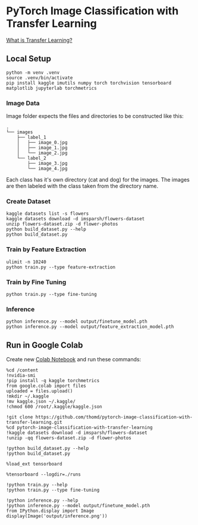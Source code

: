 # PyTorch Image Classification with Transfer Learning

[What is Transfer Learning?](https://nbviewer.jupyter.org/github/thomd/pytorch-image-classification-with-transfer-learning/blob/main/transfer-learning.ipynb)

## Local Setup

    python -m venv .venv
    source .venv/bin/activate
    pip install kaggle imutils numpy torch torchvision tensorboard matplotlib jupyterlab torchmetrics

### Image Data

Image folder expects the files and directories to be constructed like this:

    .
    └── images
        ├── label_1
        │   ├── image_0.jpg
        │   ├── image_1.jpg
        │   └── image_2.jpg
        └── label_2
            ├── image_3.jpg
            └── image_4.jpg

Each class has it's own directory (cat and dog) for the images. The images are then labeled with the class taken from the directory name.

### Create Dataset

    kaggle datasets list -s flowers
    kaggle datasets download -d imsparsh/flowers-dataset
    unzip flowers-dataset.zip -d flower-photos
    python build_dataset.py --help
    python build_dataset.py

### Train by Feature Extraction

    ulimit -n 10240
    python train.py --type feature-extraction

### Train by Fine Tuning

    python train.py --type fine-tuning

### Inference

    python inference.py --model output/finetune_model.pth
    python inference.py --model output/feature_extraction_model.pth

## Run in Google Colab

Create new [Colab Notebook](https://colab.research.google.com) and run these commands:

    %cd /content
    !nvidia-smi
    !pip install -q kaggle torchmetrics
    from google.colab import files
    uploaded = files.upload()
    !mkdir ~/.kaggle
    !mv kaggle.json ~/.kaggle/
    !chmod 600 /root/.kaggle/kaggle.json

    !git clone https://github.com/thomd/pytorch-image-classification-with-transfer-learning.git
    %cd pytorch-image-classification-with-transfer-learning
    !kaggle datasets download -d imsparsh/flowers-dataset
    !unzip -qq flowers-dataset.zip -d flower-photos

    !python build_dataset.py --help
    !python build_dataset.py

    %load_ext tensorboard

    %tensorboard --logdir=./runs

    !python train.py --help
    !python train.py --type fine-tuning

    !python inference.py --help
    !python inference.py --model output/finetune_model.pth
    from IPython.display import Image
    display(Image('output/inference.png'))
